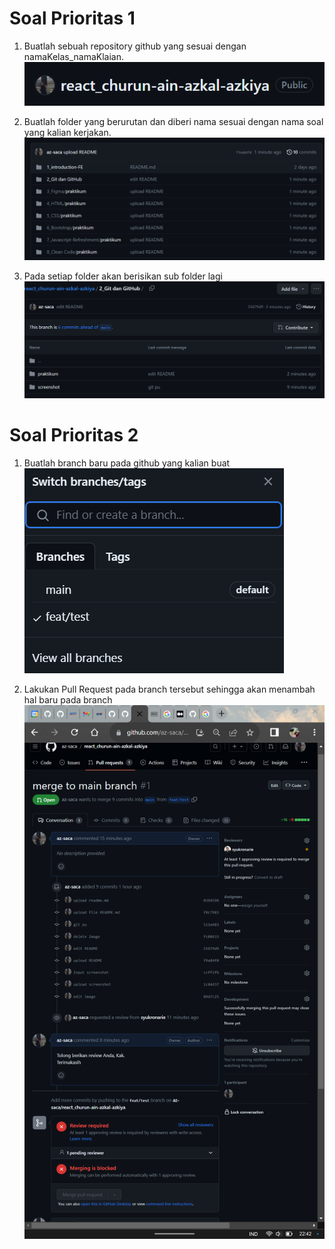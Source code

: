 # Soal Prioritas 1

1. Buatlah sebuah repository github yang sesuai dengan namaKelas_namaKlaian.
   ![](nama-repo.png)

2. Buatlah folder yang berurutan dan diberi nama sesuai dengan nama soal yang kalian kerjakan.
   ![](folders.png)

3. Pada setiap folder akan berisikan sub folder lagi
   ![](practice-n-ss.png)

# Soal Prioritas 2

1. Buatlah branch baru pada github yang kalian buat
   ![](new-branch.png)

2. Lakukan Pull Request pada branch tersebut sehingga akan menambah hal baru pada branch
   ![](PR.png)

